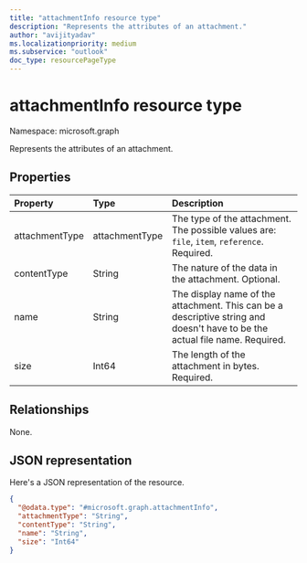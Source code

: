 ```yaml
---
title: "attachmentInfo resource type"
description: "Represents the attributes of an attachment."
author: "avijityadav"
ms.localizationpriority: medium
ms.subservice: "outlook"
doc_type: resourcePageType
---
```


# attachmentInfo resource type

Namespace: microsoft.graph

Represents the attributes of an attachment.

## Properties
|Property|Type|Description|
|:---|:---|:---|
|attachmentType|attachmentType|The type of the attachment. The possible values are: `file`, `item`, `reference`. Required.|
|contentType|String|The nature of the data in the attachment. Optional.|
|name|String|The display name of the attachment. This can be a descriptive string and doesn't have to be the actual file name. Required.|
|size|Int64|The length of the attachment in bytes. Required.|

## Relationships
None.

## JSON representation
Here's a JSON representation of the resource.
<!-- {
  "blockType": "resource",
  "@odata.type": "microsoft.graph.attachmentInfo"
}
-->
``` json
{
  "@odata.type": "#microsoft.graph.attachmentInfo",
  "attachmentType": "String",
  "contentType": "String",
  "name": "String",
  "size": "Int64"
}
```

